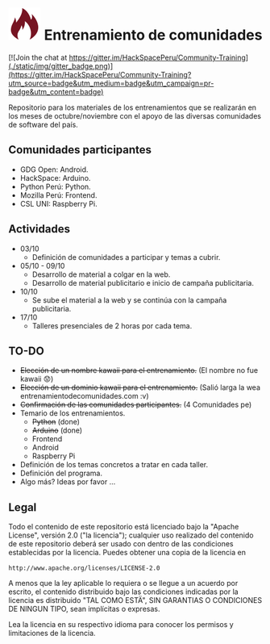 # [![Entrenamiento de comunidades](./static/img/flame_64.png)](./static/img/flame_64.png) Entrenamiento de comunidades

[![Join the chat at https://gitter.im/HackSpacePeru/Community-Training](./static/img/gitter_badge.png)](https://gitter.im/HackSpacePeru/Community-Training?utm_source=badge&utm_medium=badge&utm_campaign=pr-badge&utm_content=badge)

Repositorio para los materiales de los entrenamientos que se realizarán en los
meses de octubre/noviembre con el apoyo de las diversas comunidades de software
del país.

## Comunidades participantes

* GDG Open: Android.
* HackSpace: Arduino.
* Python Perú: Python.
* Mozilla Perú: Frontend.
* CSL UNI: Raspberry Pi.

## Actividades

* 03/10
    * Definición de comunidades a participar y temas a cubrir.
* 05/10 - 09/10
    * Desarrollo de material a colgar en la web.
    * Desarrollo de material publicitario e inicio de campaña publicitaria.
* 10/10
    * Se sube el material a la web y se continúa con la campaña publicitaria.
* 17/10
    * Talleres presenciales de 2 horas por cada tema.


## TO-DO
* ~~Elección de un nombre kawaii para el entrenamiento.~~ (El nombre no fue kawaii :worried:)
* ~~Elección de un dominio kawaii para el entrenamiento.~~ (Salió larga la wea entrenamientodecomunidades.com :v)
* ~~Confirmación de las comunidades participantes.~~ (4 Comunidades pe)
* Temario de los entrenamientos.
   * ~~Python~~ (done)
   * ~~Arduino~~ (done)
   * Frontend
   * Android
   * Raspberry Pi
* Definición de los temas concretos a tratar en cada taller.
* Definición del programa.
* Algo más? Ideas por favor ...

## Legal

Todo el contenido de este repositorio está licenciado bajo la "Apache License",
versión 2.0 ("la licencia"); cualquier uso realizado del contenido de este
repositorio deberá ser usado con dentro de las condiciones establecidas por
la licencia. Puedes obtener una copia de la licencia en

    http://www.apache.org/licenses/LICENSE-2.0

A menos que la ley aplicable lo requiera o se llegue a un acuerdo por escrito,
el contenido distribuido bajo las condiciones indicadas por la licencia es
distribuido "TAL COMO ESTÄ", SIN GARANTIAS O CONDICIONES DE NINGUN TIPO, sean
implícitas o expresas.

Lea la licencia en su respectivo idioma para conocer los permisos y
limitaciones de la licencia.
